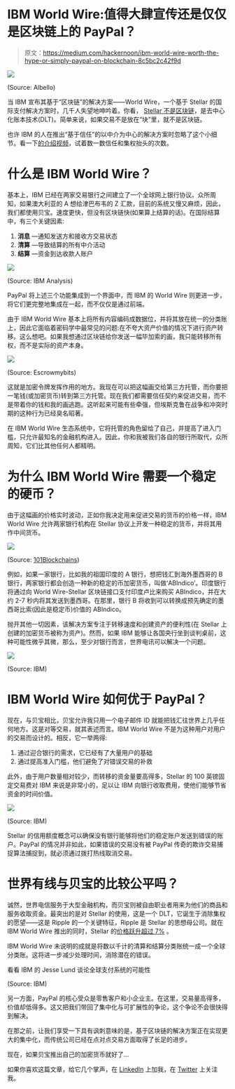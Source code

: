 # IBM World Wire:值得大肆宣传还是仅仅是区块链上的 PayPal？

> 原文：<https://medium.com/hackernoon/ibm-world-wire-worth-the-hype-or-simply-paypal-on-blockchain-8c5bc2c42f9d>

![](img/848551d06493df541db0cd16fdb981b8.png)

(Source: Albello)

当 IBM 宣布其基于“区块链”的解决方案——World Wire，一个基于 Stellar 的国际支付解决方案时，几千人失望地呻吟着。你看， [Stellar 不是区块链](https://hackernoon.com/a-simple-guide-to-understanding-the-stellar-blockchain-network-3609d728e9a7)，是去中心化账本技术(DLT)。简单来说，如果交易不是放在“块”里，就不是区块链。

也许 IBM 的人在推出“基于信任”的以中介为中心的解决方案时忽略了这个小细节。看一下[的介绍视频](https://www.youtube.com/watch?v=fXgwpfvDm5E)，试着数一数信任和集权抬头的次数。

# 什么是 IBM World Wire？

基本上，IBM 已经在两家交易银行之间建立了一个全球网上银行协议。众所周知，如果澳大利亚的 A 想给津巴布韦的 Z 汇款，目前的系统又慢又麻烦，因此，我们都使用贝宝。速度更快，但没有区块链快(如果算上结算的话)。在国际结算中，有三个关键因素:

1.  **消息** —通知发送方和接收方交易状态
2.  **清算** —导致结算的所有中介活动
3.  **结算** —资金到达收款人账户

![](img/87b396b54797113affc8adc0af3e32e9.png)

(Source: IBM Analysis)

PayPal 将上述三个功能集成到一个界面中，而 IBM 的 World Wire 则更进一步，将它们更完整地集成在一起，而不仅仅是通过前端。

由于 IBM World Wire 基本上将所有内容编码成数据位，并将其放在统一的分类账上，因此它面临着密码学中最常见的问题:在不夸大资产价值的情况下进行资产转移。这么想吧。如果我想通过区块链给你发送一幅毕加索的画，我只能转移所有权，而不是实际的资产本身。

![](img/dd816c2e4adc5a4c4d90a9a8d60bf97b.png)

(Source: Escrowmybits)

这就是加密令牌发挥作用的地方。我现在可以把这幅画交给第三方托管，而你要把一笔钱(或加密货币)转到第三方托管。现在我们都需要信任契约来促进交易，而不是带着你的钱和我的画逃跑。这听起来可能有些牵强，但埃斯克鲁在战争和冲突时期的这种行为已经臭名昭著。

在 IBM World Wire 生态系统中，它将托管的角色留给了自己，并提高了进入门槛，只允许最知名的金融机构进入。因此，你和我被我们各自的银行所取代，众所周知，它们比其他任何人都精明。

# 为什么 IBM World Wire 需要一个稳定的硬币？

由于这幅画的价格实时波动，正如你我决定用来促进交易的货币的价格一样，IBM World Wire 允许两家银行机构在 Stellar 协议上开发一种稳定的货币，并将其用作中间货币。

![](img/704b9eb7823b6ba897f43769b8e2f4ca.png)

(Source: [101Blockchains](https://101blockchains.com/stablecoins/))

例如，如果一家银行，比如我的祖国印度的 A 银行，想把钱汇到海外墨西哥的 B 银行，两家银行都会创造一种新的稳定的币加密货币，叫做‘ABIndico’。印度银行将通过向 World Wire-Stellar 区块链接口支付印度卢比来购买 ABIndico，并在大约 2-7 秒内将其发送到墨西哥。在那里，银行 B 将收到可以转换成预先确定的墨西哥比索(因此是稳定币)价值的 ABIndico。

抛开其他一切因素，该解决方案专注于转移速度和创建资产的便利性(在 Stellar 上创建的加密货币被称为资产)。然而，如果 IBM 能够让各国央行坐到谈判桌前，这种可能性微乎其微，那么，至少对银行而言，世界电讯可以解决一个问题。

![](img/5abda9f1c11ca2f7a4a2416cb9fa7700.png)

(Source: IBM)

# IBM World Wire 如何优于 PayPal？

现在，与贝宝相比，贝宝允许我只用一个电子邮件 ID 就能把钱汇往世界上几乎任何地方。这是对等交易，就其表述而言。IBM World Wire 不是为这种用户对用户的交易而设计的。相反，它一举两得:

1.  通过迎合银行的需求，它已经有了大量用户的基础
2.  通过提高准入门槛，他们避免了对错误交易的补救

此外，由于用户数量相对较少，而转移的资金量要高得多，Stellar 的 100 英镑固定交易费对 IBM 来说是非常小的，足以让 IBM 向银行收取费用，使他们能够节省资金的时间价值。

![](img/ae75442436c905602cb8d51d87b3d61b.png)

(Source: IBM)

Stellar 的信用额度概念可以确保没有银行能够将他们的稳定账户发送到错误的账户。PayPal 的情况并非如此，如果错误的交易没有被 PayPal 传奇的欺诈交易捕捉算法捕捉到，就必须通过拨打热线取消交易。

# 世界有线与贝宝的比较公平吗？

诚然，世界电信服务于大型金融机构，而贝宝则被自由职业者用来为他们的商品和服务收取资金。最突出的是对 Stellar 的使用，这是一个 DLT，它诞生于消除集权的愿望——这是 Ripple 的一个关键特征，Ripple 是 Stellar 的思想母公司。就在 IBM World Wire 推出的同时，Stellar 的[价格跃升超过 7%](https://cryptoslate.com/stellar-lumens-jumps-7-3-following-ibm-world-wire-announcement/) 。

IBM World Wire 未说明的成就是将数以千计的清算和结算分类账统一成一个全球分类账。这将进一步减少处理时间，消除潜在的错误。

看看 IBM 的 Jesse Lund 谈论全球支付系统的可能性

(Source: IBM)

另一方面，PayPal 的核心受众是零售客户和小企业主。在这里，交易量高得多，价值却低得多。这又把我们带回了集中化与可扩展性的争论，这个争论不会很快得到解决。

在那之前，让我们享受一下具有讽刺意味的是，基于区块链的解决方案正在实现更大的集中化，而传统公司已经在点对点交易方面取得了长足的进步。

现在，如果贝宝推出自己的加密货币就好了…

如果你喜欢这篇文章，给它几个掌声，在 [LinkedIn](https://www.linkedin.com/in/utsavjaiswal/) 上加我，在 [Twitter](https://twitter.com/utsav_jaiswal1) 上关注我。